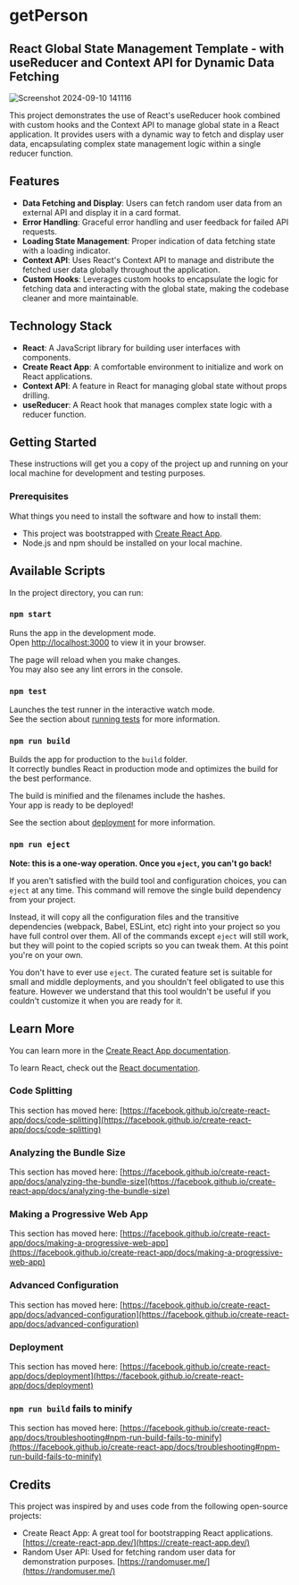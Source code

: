 # getPerson

## React Global State Management Template - with useReducer and Context API for Dynamic Data Fetching

![Screenshot 2024-09-10 141116](https://github.com/user-attachments/assets/1c3e22c3-f787-40ab-94ec-038377ee2933)

This project demonstrates the use of React's useReducer hook combined with custom hooks and the Context API to manage global state in a React application. It provides users with a dynamic way to fetch and display user data, encapsulating complex state management logic within a single reducer function.

## Features

- **Data Fetching and Display**: Users can fetch random user data from an external API and display it in a card format.
- **Error Handling**: Graceful error handling and user feedback for failed API requests.
- **Loading State Management**: Proper indication of data fetching state with a loading indicator.
- **Context API**: Uses React's Context API to manage and distribute the fetched user data globally throughout the application.
- **Custom Hooks**: Leverages custom hooks to encapsulate the logic for fetching data and interacting with the global state, making the codebase cleaner and more maintainable.

## Technology Stack

- **React**: A JavaScript library for building user interfaces with components.
- **Create React App**: A comfortable environment to initialize and work on React applications.
- **Context API**: A feature in React for managing global state without props drilling.
- **useReducer**: A React hook that manages complex state logic with a reducer function.

## Getting Started

These instructions will get you a copy of the project up and running on your local machine for development and testing purposes.

### Prerequisites

What things you need to install the software and how to install them:

- This project was bootstrapped with [Create React App](https://github.com/facebook/create-react-app).
- Node.js and npm should be installed on your local machine.

## Available Scripts

In the project directory, you can run:

### `npm start`

Runs the app in the development mode.\
Open [http://localhost:3000](http://localhost:3000) to view it in your browser.

The page will reload when you make changes.\
You may also see any lint errors in the console.

### `npm test`

Launches the test runner in the interactive watch mode.\
See the section about [running tests](https://facebook.github.io/create-react-app/docs/running-tests) for more information.

### `npm run build`

Builds the app for production to the `build` folder.\
It correctly bundles React in production mode and optimizes the build for the best performance.

The build is minified and the filenames include the hashes.\
Your app is ready to be deployed!

See the section about [deployment](https://facebook.github.io/create-react-app/docs/deployment) for more information.

### `npm run eject`

**Note: this is a one-way operation. Once you `eject`, you can't go back!**

If you aren't satisfied with the build tool and configuration choices, you can `eject` at any time. This command will remove the single build dependency from your project.

Instead, it will copy all the configuration files and the transitive dependencies (webpack, Babel, ESLint, etc) right into your project so you have full control over them. All of the commands except `eject` will still work, but they will point to the copied scripts so you can tweak them. At this point you're on your own.

You don't have to ever use `eject`. The curated feature set is suitable for small and middle deployments, and you shouldn't feel obligated to use this feature. However we understand that this tool wouldn't be useful if you couldn't customize it when you are ready for it.

## Learn More

You can learn more in the [Create React App documentation](https://facebook.github.io/create-react-app/docs/getting-started).

To learn React, check out the [React documentation](https://reactjs.org/).

### Code Splitting

This section has moved here: [https://facebook.github.io/create-react-app/docs/code-splitting](https://facebook.github.io/create-react-app/docs/code-splitting)

### Analyzing the Bundle Size

This section has moved here: [https://facebook.github.io/create-react-app/docs/analyzing-the-bundle-size](https://facebook.github.io/create-react-app/docs/analyzing-the-bundle-size)

### Making a Progressive Web App

This section has moved here: [https://facebook.github.io/create-react-app/docs/making-a-progressive-web-app](https://facebook.github.io/create-react-app/docs/making-a-progressive-web-app)

### Advanced Configuration

This section has moved here: [https://facebook.github.io/create-react-app/docs/advanced-configuration](https://facebook.github.io/create-react-app/docs/advanced-configuration)

### Deployment

This section has moved here: [https://facebook.github.io/create-react-app/docs/deployment](https://facebook.github.io/create-react-app/docs/deployment)

### `npm run build` fails to minify

This section has moved here: [https://facebook.github.io/create-react-app/docs/troubleshooting#npm-run-build-fails-to-minify](https://facebook.github.io/create-react-app/docs/troubleshooting#npm-run-build-fails-to-minify)

## Credits
This project was inspired by and uses code from the following open-source projects:

- Create React App: A great tool for bootstrapping React applications. [https://create-react-app.dev/](https://create-react-app.dev/)
- Random User API: Used for fetching random user data for demonstration purposes. [https://randomuser.me/](https://randomuser.me/)
